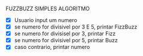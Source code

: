 FUZZBUZZ SIMPLES ALGORITMO

- [x] Usuario input um numero
- [x] se numero for divisivel por 3 E 5, printar FizzBuzz
- [x] se numero for divisisel por 3, printar Fizz
- [x] se numero for divisivel por 5, printar Buzz
- [x] caso contrario, printar numero